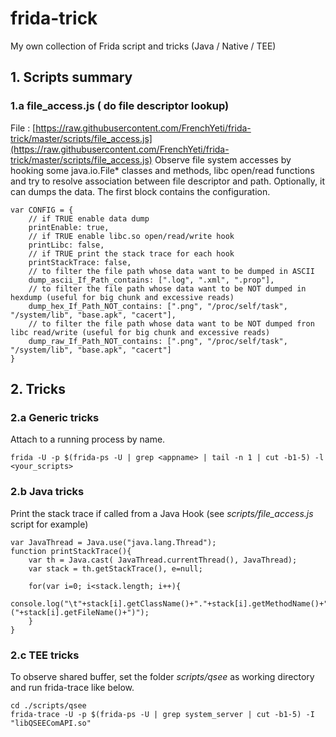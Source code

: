 # frida-trick
My own collection of Frida script and tricks (Java / Native / TEE)

## 1. Scripts summary

### 1.a file_access.js ( do file descriptor lookup)
File : [https://raw.githubusercontent.com/FrenchYeti/frida-trick/master/scripts/file_access.js](https://raw.githubusercontent.com/FrenchYeti/frida-trick/master/scripts/file_access.js)
Observe file system accesses by hooking some java.io.File* classes and methods, libc open/read functions and try to resolve association between file descriptor and path. Optionally, it can dumps the data. The first block contains the configuration.
```
var CONFIG = {
    // if TRUE enable data dump 
    printEnable: true,
    // if TRUE enable libc.so open/read/write hook
    printLibc: false,
    // if TRUE print the stack trace for each hook
    printStackTrace: false,
    // to filter the file path whose data want to be dumped in ASCII 
    dump_ascii_If_Path_contains: [".log", ".xml", ".prop"],
    // to filter the file path whose data want to be NOT dumped in hexdump (useful for big chunk and excessive reads) 
    dump_hex_If_Path_NOT_contains: [".png", "/proc/self/task", "/system/lib", "base.apk", "cacert"],
    // to filter the file path whose data want to be NOT dumped fron libc read/write (useful for big chunk and excessive reads) 
    dump_raw_If_Path_NOT_contains: [".png", "/proc/self/task", "/system/lib", "base.apk", "cacert"]
}
```

## 2. Tricks

### 2.a Generic tricks
Attach to a running process by name.
```
frida -U -p $(frida-ps -U | grep <appname> | tail -n 1 | cut -b1-5) -l <your_scripts>
```


### 2.b Java tricks
Print the stack trace if called from a Java Hook (see *scripts/file_access.js* script for example)
```
var JavaThread = Java.use("java.lang.Thread");
function printStackTrace(){
    var th = Java.cast( JavaThread.currentThread(), JavaThread);
    var stack = th.getStackTrace(), e=null;

    for(var i=0; i<stack.length; i++){
        console.log("\t"+stack[i].getClassName()+"."+stack[i].getMethodName()+"("+stack[i].getFileName()+")");
    }
}
```


### 2.c TEE tricks

To observe shared buffer, set the folder *scripts/qsee* as working directory and run frida-trace like below.   
```
cd ./scripts/qsee
frida-trace -U -p $(frida-ps -U | grep system_server | cut -b1-5) -I "libQSEEComAPI.so"
```



